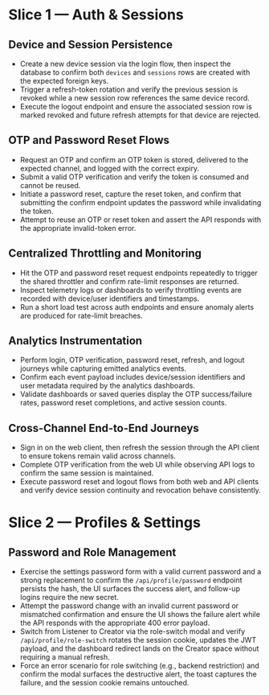 # Slice 1 — Auth & Sessions

## Device and Session Persistence
- Create a new device session via the login flow, then inspect the database to confirm both `devices` and `sessions` rows are created with the expected foreign keys.
- Trigger a refresh-token rotation and verify the previous session is revoked while a new session row references the same device record.
- Execute the logout endpoint and ensure the associated session row is marked revoked and future refresh attempts for that device are rejected.

## OTP and Password Reset Flows
- Request an OTP and confirm an OTP token is stored, delivered to the expected channel, and logged with the correct expiry.
- Submit a valid OTP verification and verify the token is consumed and cannot be reused.
- Initiate a password reset, capture the reset token, and confirm that submitting the confirm endpoint updates the password while invalidating the token.
- Attempt to reuse an OTP or reset token and assert the API responds with the appropriate invalid-token error.

## Centralized Throttling and Monitoring
- Hit the OTP and password reset request endpoints repeatedly to trigger the shared throttler and confirm rate-limit responses are returned.
- Inspect telemetry logs or dashboards to verify throttling events are recorded with device/user identifiers and timestamps.
- Run a short load test across auth endpoints and ensure anomaly alerts are produced for rate-limit breaches.

## Analytics Instrumentation
- Perform login, OTP verification, password reset, refresh, and logout journeys while capturing emitted analytics events.
- Confirm each event payload includes device/session identifiers and user metadata required by the analytics dashboards.
- Validate dashboards or saved queries display the OTP success/failure rates, password reset completions, and active session counts.

## Cross-Channel End-to-End Journeys
- Sign in on the web client, then refresh the session through the API client to ensure tokens remain valid across channels.
- Complete OTP verification from the web UI while observing API logs to confirm the same session is maintained.
- Execute password reset and logout flows from both web and API clients and verify device session continuity and revocation behave consistently.

# Slice 2 — Profiles & Settings

## Password and Role Management
- Exercise the settings password form with a valid current password and a strong replacement to confirm the `/api/profile/password` endpoint persists the hash, the UI surfaces the success alert, and follow-up logins require the new secret.
- Attempt the password change with an invalid current password or mismatched confirmation and ensure the UI shows the failure alert while the API responds with the appropriate 400 error payload.
- Switch from Listener to Creator via the role-switch modal and verify `/api/profile/role-switch` rotates the session cookie, updates the JWT payload, and the dashboard redirect lands on the Creator space without requiring a manual refresh.
- Force an error scenario for role switching (e.g., backend restriction) and confirm the modal surfaces the destructive alert, the toast captures the failure, and the session cookie remains untouched.

